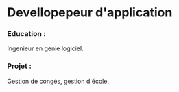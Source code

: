 # Devellopepeur  d'application

### Education :
Ingenieur en genie logiciel. 

### Projet : 
Gestion de congés, gestion d'école. 
